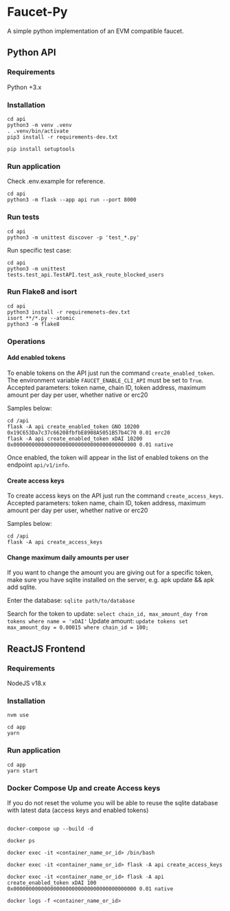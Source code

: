 # Faucet-Py

A simple python implementation of an EVM compatible faucet.

## Python API

### Requirements

Python +3.x

### Installation

```
cd api
python3 -m venv .venv
. .venv/bin/activate
pip3 install -r requirements-dev.txt

pip install setuptools
```

### Run application

Check .env.example for reference.

```
cd api
python3 -m flask --app api run --port 8000
```

### Run tests

```
cd api
python3 -m unittest discover -p 'test_*.py'
```

Run specific test case:

```
cd api
python3 -m unittest tests.test_api.TestAPI.test_ask_route_blocked_users
```

### Run Flake8 and isort

```
cd api
python3 install -r requiremenets-dev.txt
isort **/*.py --atomic
python3 -m flake8
```

### Operations

#### Add enabled tokens

To enable tokens on the API just run the command `create_enabled_token`.
The environment variable `FAUCET_ENABLE_CLI_API` must be set to `True`.
Accepted parameters: token name, chain ID, token address, maximum amount per day per user, whether native or erc20

Samples below:

```
cd /api
flask -A api create_enabled_token GNO 10200 0x19C653Da7c37c66208fbfbE8908A5051B57b4C70 0.01 erc20
flask -A api create_enabled_token xDAI 10200 0x0000000000000000000000000000000000000000 0.01 native
```

Once enabled, the token will appear in the list of enabled tokens on the endpoint `api/v1/info`.

#### Create access keys

To create access keys on the API just run the command `create_access_keys`.
Accepted parameters: token name, chain ID, token address, maximum amount per day per user, whether native or erc20

Samples below:

```
cd /api
flask -A api create_access_keys
```


#### Change maximum daily amounts per user

If you want to change the amount you are giving out for a specific token, make sure you have sqlite
installed on the server, e.g. apk update && apk add sqlite.

Enter the database: `sqlite path/to/database`

Search for the token to update: `select chain_id, max_amount_day from tokens where name = 'xDAI'`
Update amount: `update tokens set max_amount_day = 0.00015 where chain_id = 100;`

## ReactJS Frontend

### Requirements

NodeJS v18.x

### Installation

```
nvm use

cd app
yarn
```

### Run application

```
cd app
yarn start
```


### Docker Compose Up and create Access keys

If you do not reset the volume you will be able to reuse the sqlite database with latest data (access keys and enabled tokens)

```

docker-compose up --build -d

docker ps

docker exec -it <container_name_or_id> /bin/bash

docker exec -it <container_name_or_id> flask -A api create_access_keys

docker exec -it <container_name_or_id> flask -A api create_enabled_token xDAI 100 0x0000000000000000000000000000000000000000 0.01 native

docker logs -f <container_name_or_id>

```

